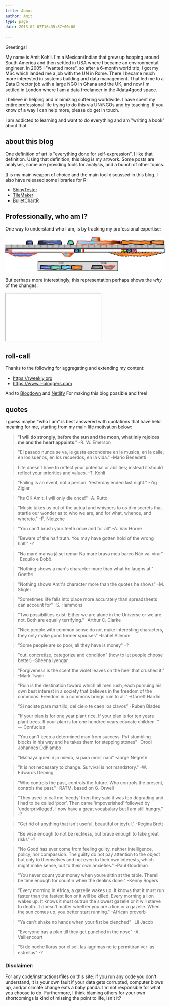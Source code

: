 ```yaml
---
title: About
author: Amit
type: page
date: 2013-02-07T16:35:57+00:00

---
```


Greetings! 

My name is Amit Kohli. I'm a Mexican/Indian that grew up hopping around South America and then settled in USA where I became an environmental engineer. In 2005 I "wanted more", so after a 6-month world trip, I got my MSc which landed me a job with the UN in Rome. There I became much more interested in systems building and data management. That led me to a Data Director job with a large NGO in Ghana and the UK, and now I'm settled in London where I am a data freelancer in the #data4good space.

I believe in helping and minimizing suffering worldwide. I have spent my entire professional life trying to do this via UN/NGOs and by teaching. If you know of a way I can help more, please do get in touch.

I am addicted to learning and want to do everything and am "writing a book" about that.

## about this blog

One definition of art is "everything done for self-expression". I like that definition. Using that definition, this blog is my artwork. Some posts are analyses, some are providing tools for analysis, and a bunch of other topics. 

[R](https://www.r-project.org/) is my main weapon of choice and the main tool discussed in this blog. I also have released some libraries for R:
 - [ShinyTester](https://cran.r-project.org/web/packages/ShinyTester/index.html) 
 - [TileMaker](https://github.com/DataStrategist/TileMaker)
 - [BulletChartR](https://github.com/ACDIVOCATech/bulletchartr)

## Professionally, who am I?

One way to understand who I am, is by tracking my professional expertise:

<img src = "notData/timeline.PNG">

But perhaps more interestingly, this representation perhaps shows the _why_ of the changes:

<iframe src = "notData/path.html"></iframe>

## roll-call

Thanks to the following for aggregating and extending my content:

 - https://rweekly.org 
 - https://www.r-bloggers.com

And to [Blogdown](https://bookdown.org/yihui/blogdown) and [Netlify](https://www.netlify.com) For making this blog possible and free! 

## quotes

I guess maybe "who I am" is best answered with quotations that have held meaning for me, starting from my main life motivation below:


> "**I will do strongly, before the sun and the moon, what inly rejoices me and the heart appoints**."
-R. W. Emerson


> "El pasado nunca se va, le gusta esconderse en la musica, en la calle, en los sueños, en los recuerdos, en la vida."
-Mario Benedetti


> Life doesn’t have to reflect your potential or abilities; instead it should reflect your priorities and values.
-T. Kohli


> "Failing is an event, not a person. Yesterday ended last night."
-Zig Ziglar


> "Its OK Amit, I will only die once!"
-A. Rutto


> "Music takes us out of the actual and whispers to us dim secrets that startle our wonder as to who we are, and for what, whence, and whereto."
-F. Nietzche


> "You can't brush your teeth once and for all"
-A. Van Horne


> "Beware of the half truth. You may have gotten hold of the wrong half."
-?


> "Na maré mansa já sei remar
> Na maré brava meu barco
> Não vai virar"
-Esquilo e Bobô.


> "Nothing shows a man's character more than what he laughs at."
-Goethe


> "Nothing shows Amit's character more than the quotes he shows"
-M. Stigler


> "Sometimes life falls into place more accurately than spreadsheets can account for"
-S. Hammons


> "Two possibilities exist: Either we are alone in the Universe or we are not. Both are equally terrifying."
-Arthur C. Clarke


> "Nice people with common sense do not make interesting characters, they only make good former spouses"
-Isabel Allende


> "Some people are so poor, all they have is money"
-?


> "cut, concretize, categorize and condition" (how to let people choose better)
-Sheena Iyengar


> "Forgiveness is the scent the violet leaves on the heel that crushed it."
-Mark Twain


> "Ruin is the destination toward which all men rush, each pursuing his own best interest in a society that believes in the freedom of the commons. Freedom in a commons brings ruin to all."
-Garrett Hardin


> "Si naciste para martillo, del cielo te caen los clavos"
-Ruben Blades


> "If your plan is for one year plant rice. If your plan is for ten years plant trees. If your plan is for one hundred years educate children. "
— Confucius


> "You can't keep a determined man from success. Put stumbling blocks in his way and he takes them for stepping stones"
-Orodi Johannes Odhiambo


> "Malhaya quien dijo miedo, si para morir naci"
-Jorge Negrete


> "It is not necessary to change. Survival is not mandatory."
-W. Edwards Deming


> "Who controls the past, controls the future. Who controls the present, controls the past."
-RATM, based on G. Orwell


> "They used to call me ‘needy’ then they said it was too degrading and I had to be called ‘poor’. Then came ‘impoverished’ followed by ‘underprivileged’. I now have a great vocabulary but I am still hungry."
-?


> "Get rid of anything that isn't useful, beautiful or joyful."
-Regina Brett


> "Be wise enough to not be reckless, but brave enough to take great risks"
-?


> "No Good has ever come from feeling guilty, neither intelligence, policy, nor compassion. The guilty do not pay attention to the object but only to themselves and not even to their own interests, which might make sense, but to their own anxieties."
-Paul Goodman


> "You never count your money when youre sittin at the table.
Therell be time enough for countin when the dealins done."
-Kenny Rogers


> "Every morning in Africa, a gazelle wakes up.
> It knows that it must run faster than the fastest lion or it will be killed.
> Every morning a lion wakes up.
> It knows it must outrun the slowest gazelle or it will starve to death.
> It doesn't matter whether you are a lion or a gazelle.
> When the sun comes up, you better start running."
-African proverb


> "Ya can't shake no hands when your fist be clenched"
-Lil Jacob


> "Everyone has a plan till they get punched in the nose"
-A. Vaillencourt


> "Si de noche lloras por el sol, las lagrimas no te permitiran ver las estrellas"
-?


### Disclaimer:

For any code/instructions/files on this site: if you run any code you don't understand, it is your own fault if your data gets corrupted, computer blows up, and/or climate change eats a baby panda. I'm not responsible for what you choose to do. Furthermore, I think blaming others for your own shortcomings is kind of missing the point to life, isn't it?
